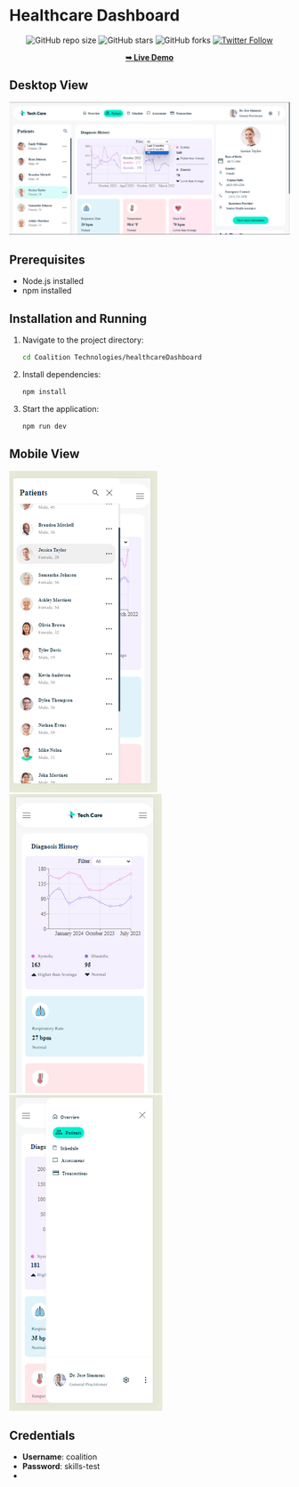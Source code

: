 # Healthcare Dashboard

<div align="center">

  ![GitHub repo size](https://img.shields.io/github/repo-size/mugambi12/healthcaredashboard)
  ![GitHub stars](https://img.shields.io/github/stars/mugambi12/healthcaredashboard?style=social)
  ![GitHub forks](https://img.shields.io/github/forks/mugambi12/healthcaredashboard?style=social)
  [![Twitter Follow](https://img.shields.io/twitter/follow/mugambimungiria?style=social)](https://twitter.com/intent/follow?screen_name=SilasMungiria)

  <a href="https://mugambi12.github.io/healthcaredashboard"><strong>➥ Live Demo</strong></a>
</div>

## Desktop View

![Desktop View Demo](demoImages/Desktop%20View%20Demo.png)

## Prerequisites

- Node.js installed
- npm installed

## Installation and Running

1. Navigate to the project directory:

   ```sh
   cd Coalition Technologies/healthcareDashboard
   ```

2. Install dependencies:

   ```sh
   npm install
   ```

3. Start the application:

   ```sh
   npm run dev
   ```

## Mobile View

![Mobile View Demo Sidebar](demoImages/Mobile%20View%20Demo%20Sidebar.png)
![Mobile View Demo](demoImages/Mobile%20View%20Demo.png)
![Mobile View Demo Navbar](demoImages/Mobile%20View%20Demo%20Navbar.png)

## Credentials

- **Username**: coalition
- **Password**: skills-test
- 

